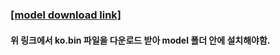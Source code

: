 ### [[model download link]](https://drive.google.com/drive/folders/1roSjxWfCVTrn_dT788wGaw0TGD684Pv-?usp=drive_link)

#### 위 링크에서 ko.bin 파일을 다운로드 받아 model 폴더 안에 설치해야함.
